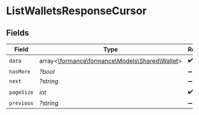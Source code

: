 # ListWalletsResponseCursor


## Fields

| Field                                                                           | Type                                                                            | Required                                                                        | Description                                                                     | Example                                                                         |
| ------------------------------------------------------------------------------- | ------------------------------------------------------------------------------- | ------------------------------------------------------------------------------- | ------------------------------------------------------------------------------- | ------------------------------------------------------------------------------- |
| `data`                                                                          | array<[\formance\formance\Models\Shared\Wallet](../../models/shared/Wallet.md)> | :heavy_check_mark:                                                              | N/A                                                                             |                                                                                 |
| `hasMore`                                                                       | *?bool*                                                                         | :heavy_minus_sign:                                                              | N/A                                                                             | false                                                                           |
| `next`                                                                          | *?string*                                                                       | :heavy_minus_sign:                                                              | N/A                                                                             |                                                                                 |
| `pageSize`                                                                      | *int*                                                                           | :heavy_check_mark:                                                              | N/A                                                                             | 15                                                                              |
| `previous`                                                                      | *?string*                                                                       | :heavy_minus_sign:                                                              | N/A                                                                             | YXVsdCBhbmQgYSBtYXhpbXVtIG1heF9yZXN1bHRzLol=                                    |